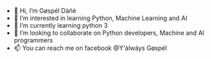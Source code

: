 - 👋 Hi, I’m Gøspél Dàñè
- 👀 I’m interested in learning Python, Machine Learning and AI
- 🌱 I’m currently learning python 3
- 💞️ I’m looking to collaborate on Python developers, Machine and AI programmers 
- 📫 You can reach me on facebook @Y'àlwáys Gøspél 

<!---
yalwaysgospel/yalwaysgospel is a ✨ special ✨ repository because its `README.md` (this file) appears on your GitHub profile.
You can click the Preview link to take a look at your changes.
--->
